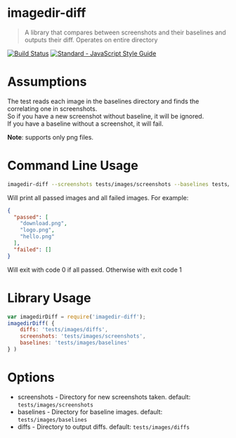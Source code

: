 # imagedir-diff

> A library that compares between screenshots and their baselines and outputs their diff. 
> Operates on entire directory

[![Build Status](https://travis-ci.org/coder-on-deck/imagedir-diff.svg?branch=master)](https://travis-ci.org/coder-on-deck/imagedir-diff)
[![Standard - JavaScript Style Guide](https://img.shields.io/badge/code%20style-standard-brightgreen.svg)](http://standardjs.com/)

# Assumptions 

The test reads each image in the baselines directory and finds the correlating one in screenshots.   
So if you have a new screenshot without baseline, it will be ignored.    
If you have a baseline without a screenshot, it will fail. 


**Note**: supports only png files.

# Command Line Usage 

```bash
imagedir-diff --screenshots tests/images/screenshots --baselines tests/images/baselines --diffs tests/images/diffs
```

Will print all passed images and all failed images. For example:

```json
{
  "passed": [
    "download.png",
    "logo.png",
    "hello.png"
  ],
  "failed": []
}
```

Will exit with code 0 if all passed. Otherwise with exit code 1

# Library Usage

```javascript
var imagedirDiff = require('imagedir-diff');
imagedirDiff( {
    diffs: 'tests/images/diffs',
    screenshots: 'tests/images/screenshots',
    baselines: 'tests/images/baselines'
} )
```



# Options
 
  * screenshots - Directory for new screenshots taken. default: `tests/images/screenshots`
  * baselines - Directory for baseline images. default: `tests/images/baselines`
  * diffs - Directory to output diffs. default: `tests/images/diffs`
